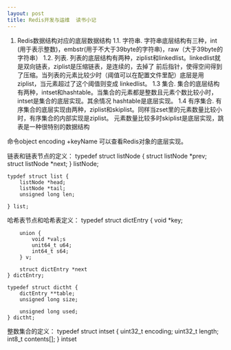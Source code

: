 ```yaml
---
layout: post
title: Redis开发与运维  读书小记
---
```


1. Redis数据结构对应的底层数据结构
1.1. 字符串. 字符串底层结构有三种，int (用于表示整数)，embstr(用于不大于39byte的字符串)，raw（大于39byte的字符串）
1.2. 列表. 列表的底层结构有两种，ziplist和linkedlist。linkedlist就是双向链表，ziplist是压缩链表，是连续的，去掉了
前后指针，使得空间得到了压缩。当列表的元素比较少时（阈值可以在配置文件里配）底层是用ziplist，当元素超过了这个阈值则变成
linkedlist。
1.3 集合. 集合的底层结构有两种，intset和hashtable。当集合的元素都是整数且元素个数比较小时，intset是集合的底层实现。其余情况
hashtable是底层实现。
1.4 有序集合. 有序集合的底层实现由两种，ziplist和skiplist。同样当zset里的元素数量比较小时，有序集合的内部实现是ziplist。
元素数量比较多时skiplist是底层实现，跳表是一种很特别的数据结构

命令object encoding +keyName 可以查看Redis对象的底层实现。

链表和链表节点的定义：
	typedef struct listNode {
		struct listNode *prev;
		struct listNode *next;
	} listNode;
	
	typdef struct list {
		listNode *head;
		listNode *tail;
		unsigned long len;
		
	} list;


哈希表节点和哈希表定义：
	typedef struct dictEntry {
		void *key;
		
		union {
			void *val;s
			unit64_t u64;
			int64_t s64;
		} v;
		
		struct dictEntry *next
	} dictEntry;
	
	typedef struct dictht {
		dictEntry **table;
		unsigned long size;
		
		unsigned long used;
	} dictht;
	
整数集合的定义：
	typedef struct intset {
		uint32_t encoding;
		uint32_t length;
		int8_t contents[];
	} intset
	
